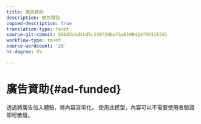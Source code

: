 ```yaml
---
title: 廣告贊助
description: 廣告贊助
copied-description: true
translation-type: tm+mt
source-git-commit: 89bdda1d4bd5c126f19ba75a819942df901183d1
workflow-type: tm+mt
source-wordcount: '25'
ht-degree: 0%

---
```



# 廣告資助{#ad-funded}

透過將廣告加入體驗，將內容貨幣化。 使用此模型，內容可以不需要使用者驗證即可散發。
